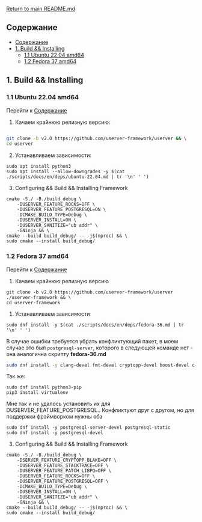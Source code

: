 
[Return to main README.md](../README.md)

## Содержание  
- [Содержание](#содержание)
- [1. Build \&\& Installing](#1-build--installing)
  - [1.1 Ubuntu 22.04 amd64](#11-ubuntu-2204-amd64)
  - [1.2 Fedora 37 amd64](#12-fedora-37-amd64)

## 1. Build && Installing

### 1.1 Ubuntu 22.04 amd64
Перейти к [Содержание](#содержание)

1) Качаем крайнюю релизную версию:
```bash

git clone -b v2.0 https://github.com/userver-framework/userver && \
cd userver
```

2) Устанавливаем зависимости:
```
sudo apt install python3
sudo apt install --allow-downgrades -y $(cat ./scripts/docs/en/deps/ubuntu-22.04.md | tr '\n' ' ')
```

3) Configuring && Build && Installing Framework
```
cmake -S./ -B./build_debug \
    -DUSERVER_FEATURE_ROCKS=OFF \
    -DUSERVER_FEATURE_POSTGRESQL=ON \
    -DCMAKE_BUILD_TYPE=Debug \
    -DUSERVER_INSTALL=ON \
    -DUSERVER_SANITIZE="ub addr" \
    -GNinja && \
cmake --build build_debug/ -- -j$(nproc) && \
sudo cmake --install build_debug/
```

### 1.2 Fedora 37 amd64
Перейти к [Содержание](#содержание)

1) Качаем крайнюю релизную версию
```
git clone -b v2.0 https://github.com/userver-framework/userver ./userver-framework && \
cd userver-framework
```

1) Устанавливаем зависимости
```
sudo dnf install -y $(cat ./scripts/docs/en/deps/fedora-36.md | tr '\n' ' ')
```
В случае ошибки требуется убрать конфликтующий пакет, в моем случае это был ```postgresql-server```, которого в следующей команде нет - она аналогична скрипту **fedora-36.md**
``` bash
sudo dnf install -y clang-devel fmt-devel cryptopp-devel boost-devel c-ares-devel ccache cctz-devel cmake protobuf-devel python3-protobuf protobuf protobuf-compiler cryptopp-devel curl-devel fmt-devel g++ google-benchmark-devel grpc-devel grpc-plugins gtest-devel hiredis-devel jemalloc-devel libasan libatomic libev-devel libpq-devel libubsan yaml-cpp yaml-cpp-devel mongo-c-driver-devel nghttp2-devel ninja openldap-devel python3-devel python3-jinja2 python3-protobuf python3-voluptuous redis yaml-cpp-devel zlib-devel libsigsegv-devel libev-devel http-parser-devel libnghttp2-devel
```

Так же:
```
sudo dnf install python3-pip
pip3 install virtualenv
```

Мне так и не удалось установить их для DUSERVER_FEATURE_POSTGRESQL.. Конфликтуют друг с другом, но для поддержки фрэймворком нужны оба
```
sudo dnf install -y postgresql-server-devel postgresql-static
sudo dnf install -y postgresql-devel
```

3) Configuring && Build && Installing Framework
```
cmake -S./ -B./build_debug \
    -DSERVER_FEATURE_CRYPTOPP_BLAKE=OFF \
    -DUSERVER_FEATURE_STACKTRACE=OFF \
    -DUSERVER_FEATURE_PATCH_LIBPQ=OFF \
    -DUSERVER_FEATURE_ROCKS=OFF \
    -DUSERVER_FEATURE_POSTGRESQL=OFF \
    -DCMAKE_BUILD_TYPE=Debug \
    -DUSERVER_INSTALL=ON \
    -DUSERVER_SANITIZE="ub addr" \
    -GNinja && \
cmake --build build_debug/ -- -j$(nproc) && \
sudo cmake --install build_debug/
```